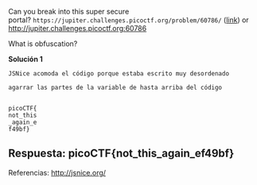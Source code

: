 
Can you break into this super secure portal? `https://jupiter.challenges.picoctf.org/problem/60786/` ([link](https://jupiter.challenges.picoctf.org/problem/60786/)) or http://jupiter.challenges.picoctf.org:60786


What is obfuscation?



**Solución 1**

```
JSNice acomoda el código porque estaba escrito muy desordenado

agarrar las partes de la variable de hasta arriba del código


picoCTF{
not_this
_again_e
f49bf}

```


## Respuesta: **picoCTF{not_this_again_ef49bf}**


Referencias: http://jsnice.org/